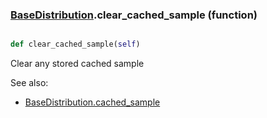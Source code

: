 ### [BaseDistribution](BaseDistribution.md).clear_cached_sample (function)


```py

def clear_cached_sample(self)

```



Clear any stored cached sample

See also:

* [BaseDistribution.cached_sample](BaseDistribution.cached_sample.md)


